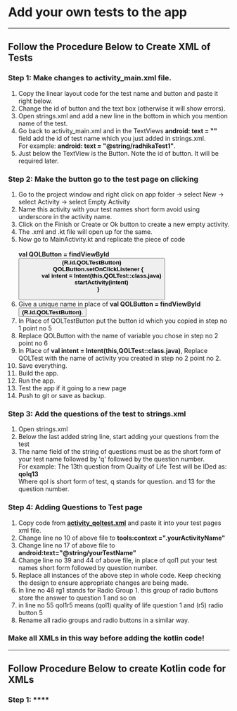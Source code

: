 
# Add your own tests to the app
***
## Follow the Procedure Below to Create XML of Tests

### Step 1: **Make changes to activity_main.xml file**.
1. Copy the linear layout code for the test name and button and paste it right below.
2. Change the id of button and the text box (otherwise it will show errors).
3. Open strings.xml and add a new line in the bottom in which you mention name of the test.
4. Go back to activity_main.xml and in the TextViews **android: text = ""** field add the id of test name which you just added in strings.xml.<br>For example: **android: text = "@string/radhikaTest1"**.
5. Just below the TextView is the Button.
Note the id of button. It will be required later.

### Step 2: **Make the button go to the test page on clicking**
1. Go to the project window and right click on app folder -> select New -> select Activity -> select Empty Activity
2. Name this activity with your test names short form avoid using underscore in the activity name.
3. Click on the Finish or Create or Ok button to create a new empty activity.
4. The .xml and .kt file will open up for the same.
5. Now go to MainActivity.kt and replicate the piece of code<br><br>**val QOLButton = findViewById<Button>(R.id.QOLTestButton)**<br>**&nbsp;&nbsp;&nbsp;&nbsp;&nbsp;&nbsp;&nbsp;&nbsp;QOLButton.setOnClickListener {**<br>**&nbsp;&nbsp;&nbsp;&nbsp;&nbsp;&nbsp;&nbsp;&nbsp;&nbsp;&nbsp;&nbsp;&nbsp;val intent = Intent(this,QOLTest::class.java)**<br>**&nbsp;&nbsp;&nbsp;&nbsp;&nbsp;&nbsp;&nbsp;&nbsp;&nbsp;&nbsp;&nbsp;&nbsp;startActivity(intent)**<br>**&nbsp;&nbsp;&nbsp;&nbsp;&nbsp;&nbsp;&nbsp;&nbsp;}**<br><br>
6. Give a unique name in place of **val QOLButton = findViewById<Button>(R.id.QOLTestButton)**.
7. In Place of QOLTestButton put the button id which you copied in step no 1 point no 5
8. Replace QOLButton with the name of variable you chose in step no 2 point no 6
9. In Place of **val intent = Intent(this,QOLTest::class.java)**, Replace QOLTest with the name of activity you created in step no 2 point no 2.
10. Save everything.
11. Build the app.
12. Run the app.
13. Test the app if it going to a new page
14. Push to git or save as backup.
  
### Step 3: **Add the questions of the test to strings.xml**
1. Open strings.xml
2. Below the last added string line, start adding your questions from the test
3. The name field of the string of questions must be as the short form of your test name followed by 'q' followed by the question number.<br>For example: The 13th question from Quality of Life Test will be IDed as:<br>**qolq13**<br>Where qol is short form of test, q stands for question. and 13 for the question number.

### Step 4: **Adding Questions to Test page**
1. Copy code from **<a href = "https://github.com/rajsagare14/TestMyPsy/blob/main/app/src/main/res/layout/activity_qoltest.xml">activity_qoltest.xml</a>** and paste it into your test pages xml file.  
2. Change line no 10 of above file to **tools:context =".yourActivityName"**   
3. Change line no 17 of above file to **android:text="@string/yourTestName"**
4. Change line no 39 and 44 of above file, in place of qol1 put your test names short form followed by question number.
5. Replace all instances of the above step in whole code. Keep checking the design to ensure appropriate changes are being made.
6. In line no 48 rg1 stands for Radio Group 1. this group of radio buttons store the answer to question 1 and so on
7. in line no 55 qol1r5 means  (qol1) quality of life question 1 and (r5) radio button 5
8. Rename all radio groups and radio buttons in a similar way.

### Make all XMLs in this way before adding the kotlin code!

***
## Follow Procedure Below to create Kotlin code for XMLs
  
### Step 1: ****
